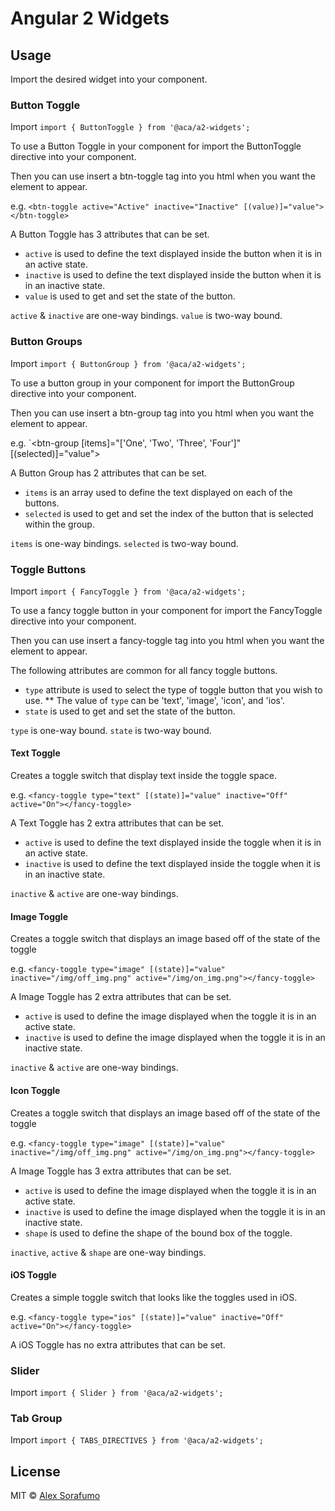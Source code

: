 # Angular 2 Widgets

## Usage

Import the desired widget into your component.

### Button Toggle

Import `import { ButtonToggle } from '@aca/a2-widgets';`

To use a Button Toggle in your component for import the ButtonToggle directive into your component.

Then you can use insert a btn-toggle tag into you html when you want the element to appear.

e.g. `<btn-toggle active="Active" inactive="Inactive" [(value)]="value"></btn-toggle>`

A Button Toggle has 3 attributes that can be set.

* `active` is used to define the text displayed inside the button when it is in an active state.
* `inactive` is used to define the text displayed inside the button when it is in an inactive state.
* `value` is used to get and set the state of the button.

`active` & `inactive` are one-way bindings.
`value` is two-way bound.

### Button Groups

Import `import { ButtonGroup } from '@aca/a2-widgets';`

To use a button group in your component for import the ButtonGroup directive into your component.

Then you can use insert a btn-group tag into you html when you want the element to appear.

e.g. `<btn-group [items]="['One', 'Two', 'Three', 'Four']" [(selected)]="value"></btn-group>

A Button Group has 2 attributes that can be set.

* `items` is an array used to define the text displayed on each of the buttons.
* `selected` is used to get and set the index of the button that is selected within the group.

`items` is one-way bindings.
`selected` is two-way bound.

### Toggle Buttons

Import `import { FancyToggle } from '@aca/a2-widgets';`

To use a fancy toggle button in your component for import the FancyToggle directive into your component.

Then you can use insert a fancy-toggle tag into you html when you want the element to appear.

The following attributes are common for all fancy toggle buttons.

* `type` attribute is used to select the type of toggle button that you wish to use.
** The value of `type` can be 'text', 'image', 'icon', and 'ios'.
* `state` is used to get and set the state of the button.

`type` is one-way bound.
`state` is two-way bound.

#### Text Toggle

Creates a toggle switch that display text inside the toggle space.

e.g. `<fancy-toggle type="text" [(state)]="value" inactive="Off" active="On"></fancy-toggle>`

A Text Toggle has 2 extra attributes that can be set.

* `active` is used to define the text displayed inside the toggle when it is in an active state.
* `inactive` is used to define the text displayed inside the toggle when it is in an inactive state.

`inactive` & `active` are one-way bindings.

#### Image Toggle

Creates a toggle switch that displays an image based off of the state of the toggle

e.g. `<fancy-toggle type="image" [(state)]="value" inactive="/img/off_img.png" active="/img/on_img.png"></fancy-toggle>`

A Image Toggle has 2 extra attributes that can be set.

* `active` is used to define the image displayed when the toggle it is in an active state.
* `inactive` is used to define the image displayed when the toggle it is in an inactive state.

`inactive` & `active` are one-way bindings.

#### Icon Toggle

Creates a toggle switch that displays an image based off of the state of the toggle

e.g. `<fancy-toggle type="image" [(state)]="value" inactive="/img/off_img.png" active="/img/on_img.png"></fancy-toggle>`

A Image Toggle has 3 extra attributes that can be set.

* `active` is used to define the image displayed when the toggle it is in an active state.
* `inactive` is used to define the image displayed when the toggle it is in an inactive state.
* `shape` is used to define the shape of the bound box of the toggle.

`inactive`, `active` & `shape` are one-way bindings.

#### iOS Toggle

Creates a simple toggle switch that looks like the toggles used in iOS.

e.g. `<fancy-toggle type="ios" [(state)]="value" inactive="Off" active="On"></fancy-toggle>`

A iOS Toggle has no extra attributes that can be set.

### Slider

Import `import { Slider } from '@aca/a2-widgets';`

### Tab Group

Import `import { TABS_DIRECTIVES } from '@aca/a2-widgets';`

## License

MIT © [Alex Sorafumo](alex@yuion.net)
